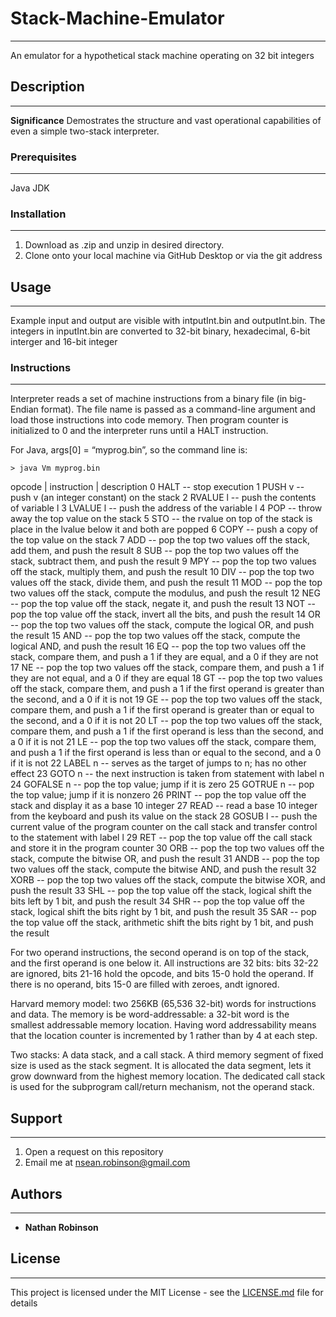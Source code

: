 # Stack-Machine-Emulator
----

An emulator for a hypothetical stack machine operating on 32 bit integers

## Description
----

**Significance**
Demostrates the structure and vast operational capabilities of even a simple two-stack interpreter.

### Prerequisites
----
Java JDK

### Installation
----
1. Download as .zip and unzip in desired directory.
1. Clone onto your local machine via GitHub Desktop or via the git address

## Usage
----

Example input and output are visible with intputInt.bin and outputInt.bin.
The integers in inputInt.bin are converted to 32-bit binary, hexadecimal, 6-bit interger and 16-bit integer

### Instructions
----
Interpreter reads a set of machine instructions from a binary file (in big-Endian format).
The file name is passed as a command-line argument and load those instructions into code memory.
Then program counter is initialized to 0 and the interpreter runs until a HALT instruction. 

For Java, args[0] = “myprog.bin”, so the command line is:

`> java Vm myprog.bin`

opcode | instruction | description
  0         HALT	 	  -- stop execution
  1         PUSH v    -- push v (an integer constant) on the stack
  2         RVALUE l  -- push the contents of variable l
  3         LVALUE l  -- push the address of the variable l
  4         POP		    -- throw away the top value on the stack
  5         STO		    -- the rvalue on top of the stack is place in the lvalue below it and both are popped
  6         COPY		  -- push a copy of the top value on the stack
  7         ADD       -- pop the top two values off the stack, add them, and push the result
  8         SUB     	-- pop the top two values off the stack, subtract them, and push the result
  9         MPY    		-- pop the top two values off the stack, multiply them, and push the result
  10        DIV       -- pop the top two values off the stack, divide them, and push the result
  11        MOD     	-- pop the top two values off the stack, compute the modulus, and push the result
  12        NEG		    -- pop the top value off the stack, negate it, and push the result
  13        NOT		    -- pop the top value off the stack, invert all the bits, and push the result
  14        OR       	-- pop the top two values off the stack, compute the logical OR, and push the result
  15        AND      	-- pop the top two values off the stack, compute the logical AND, and push the result
  16        EQ       	-- pop the top two values off the stack, compare them, and push a 1 if they are equal, and a 0 if they are not 
  17        NE      	-- pop the top two values off the stack, compare them, and push a 1 if they are not equal, and a 0 if they are equal
  18        GT       	-- pop the top two values off the stack, compare them, and push a 1 if the first operand is greater than the second, and a 0 if it is not 
  19        GE       	-- pop the top two values off the stack, compare them, and push a 1 if the first operand is greater than or equal to the second, and a 0 if it is not 
  20        LT       	-- pop the top two values off the stack, compare them, and push a 1 if the first operand is less than the second, and a 0 if it is not 
  21        LE       	-- pop the top two values off the stack, compare them, and push a 1 if the first operand is less than or equal to the second, and a 0 if it is not 
  22        LABEL n 	-- serves as the target of jumps to n; has no other effect
  23        GOTO	n 	-- the next instruction is taken from statement with label n
  24        GOFALSE	n	-- pop the top value; jump if it is zero
  25        GOTRUE n	-- pop the top value; jump if it is nonzero
  26        PRINT		  -- pop the top value off the stack and display it as a base 10 integer
  27        READ		  -- read a base 10 integer from the keyboard and push its value on the stack
  28        GOSUB	l	  -- push the current value of the program counter on the call stack and transfer control to the      statement with label l
  29        RET		    -- pop the top value off the call stack and store it in the program counter
  30        ORB       -- pop the top two values off the stack, compute the bitwise OR, and push the result
  31        ANDB      -- pop the top two values off the stack, compute the bitwise AND, and push the result
  32        XORB      -- pop the top two values off the stack, compute the bitwise XOR, and push the result
  33        SHL		    -- pop the top value off the stack, logical shift the bits left by 1 bit, and push the result
  34        SHR		    -- pop the top value off the stack, logical shift the bits right by 1 bit, and push the result
  35        SAR		    -- pop the top value off the stack, arithmetic shift the bits right by 1 bit, and push the result

For two operand instructions, the second operand is on top of the stack, and the first operand is one below it. 
All instructions are 32 bits: bits 32-22 are ignored, bits 21-16 hold the opcode, and bits 15-0 hold the operand. 
If there is no operand, bits 15-0 are filled with zeroes, andt ignored.  

Harvard memory model: two 256KB (65,536 32-bit) words for instructions and data.
The memory is be word-addressable: a 32-bit word is the smallest addressable memory location.
Having word addressability means that the location counter is incremented by 1 rather than by 4 at each step.

Two stacks:  A data stack, and a call stack.
A third memory segment of fixed size is used as the stack segment.
It is allocated the data segment, lets it grow downward from the highest memory location.
The dedicated call stack is used for the subprogram call/return mechanism, not the operand stack.

## Support
----
1. Open a request on this repository
1. Email me at nsean.robinson@gmail.com

## Authors
----
- **Nathan Robinson**

## License
----
This project is licensed under the MIT License - see the [LICENSE.md](LICENSE.md) file for details



